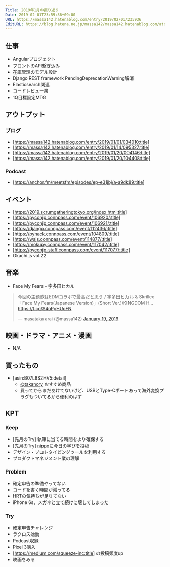 ```yaml
---
Title: 2019年1月の振り返り
Date: 2019-02-01T23:59:36+09:00
URL: https://massa142.hatenablog.com/entry/2019/02/01/235936
EditURL: https://blog.hatena.ne.jp/massa142/massa142.hatenablog.com/atom/entry/98012380854570629
---
```


## 仕事
+ Angularプロジェクト
+ フロントのAPI繋ぎ込み
+ 在庫管理のモデル設計
+ Django REST framework PendingDeprecationWarning解消
+ Elasticsearch関連
+ コードレビュー業
+ 1Q目標設定MTG

## アウトプット
### ブログ
* [https://massa142.hatenablog.com/entry/2019/01/01/034010:title]
* [https://massa142.hatenablog.com/entry/2019/01/14/095327:title]
* [https://massa142.hatenablog.com/entry/2019/01/20/004146:title]
* [https://massa142.hatenablog.com/entry/2019/01/20/104408:title]

### Podcast
* [https://anchor.fm/meetsfm/episodes/ep-e31jbj/a-a9dk89:title]

## イベント
+ [https://2019.scrumgatheringtokyo.org/index.html:title]
+ [https://pyconjp.connpass.com/event/106920/:title]
+ [https://pyconjp.connpass.com/event/106921/:title]
+ [https://django.connpass.com/event/112436/:title]
+ [https://pyhack.connpass.com/event/104809/:title]
+ [https://wajs.connpass.com/event/114877/:title]
+ [https://mokupy.connpass.com/event/117042/:title]
+ [https://pyconjp-staff.connpass.com/event/117077/:title]
+ Okachi.js vol.22

## 音楽
+ Face My Fears - 宇多田ヒカル

<blockquote class="twitter-tweet"><p lang="ja" dir="ltr">今回の主題歌はEDMコラボで最高だと思う / 宇多田ヒカル &amp; Skrillex「Face My Fears(Japanese Version)」(Short Ver.)/KINGDOM H... <a href="https://t.co/S4oPgHUoFN">https://t.co/S4oPgHUoFN</a></p>&mdash; masataka arai (@massa142) <a href="https://twitter.com/massa142/status/1086520628985835520?ref_src=twsrc%5Etfw">January 19, 2019</a></blockquote> <script async src="https://platform.twitter.com/widgets.js" charset="utf-8"></script>


## 映画・ドラマ・アニメ・漫画
* N/A

## 買ったもの
* [asin:B07L8S2HV5:detail]
  * [@takanory](https://twitter.com/takanory) おすすめ商品
  * 買ってからまだあけてないけど、USBとType-Cポートあって海外変換プラグもついてるから便利のはず

## KPT

### Keep
* [先月のTry] 執筆に当てる時間をより確保する
* [先月のTry] [nippo](https://nippo.wikihub.io/)に今日の学びを投稿
* デザイン・プロトタイピングツールを利用する
* プロダクトマネジメント業の理解

### Problem
* 確定申告の準備やってない
* コードを書く時間が減ってる
* HRTの気持ちが足りてない
* iPhone 6s、メガネと立て続けに壊してしまった

### Try
* 確定申告チャレンジ
* ラクロス始動
* Podcast収録
* Pixel 3購入
* [https://medium.com/squeeze-inc:title] の投稿頻度up
* 映画をみる
